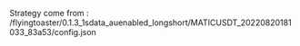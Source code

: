 Strategy come from : /flyingtoaster/0.1.3_1sdata_auenabled_longshort/MATICUSDT_20220820181033_83a53/config.json